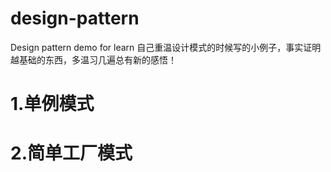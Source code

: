 # design-pattern
Design pattern demo for learn
自己重温设计模式的时候写的小例子，事实证明越基础的东西，多温习几遍总有新的感悟！
# 1.单例模式
# 2.简单工厂模式
